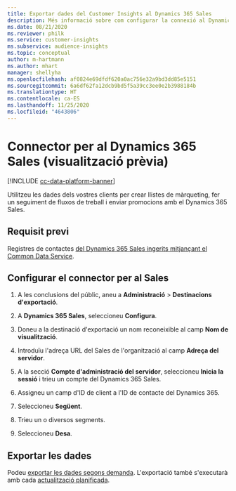 ```yaml
---
title: Exportar dades del Customer Insights al Dynamics 365 Sales
description: Més informació sobre com configurar la connexió al Dynamics 365 Sales.
ms.date: 08/21/2020
ms.reviewer: philk
ms.service: customer-insights
ms.subservice: audience-insights
ms.topic: conceptual
author: m-hartmann
ms.author: mhart
manager: shellyha
ms.openlocfilehash: af0824e69dfdf620a0ac756e32a9bd3dd85e5151
ms.sourcegitcommit: 6a6df62fa12dcb9bd5f5a39cc3ee0e2b3988184b
ms.translationtype: HT
ms.contentlocale: ca-ES
ms.lasthandoff: 11/25/2020
ms.locfileid: "4643806"
---
```

# <a name="connector-for-dynamics-365-sales-preview"></a>Connector per al Dynamics 365 Sales (visualització prèvia)

[!INCLUDE [cc-data-platform-banner](../includes/cc-data-platform-banner.md)]

Utilitzeu les dades dels vostres clients per crear llistes de màrqueting, fer un seguiment de fluxos de treball i enviar promocions amb el Dynamics 365 Sales.

## <a name="prerequisite"></a>Requisit previ

Registres de contactes [del Dynamics 365 Sales ingerits mitjançant el Common Data Service](connect-power-query.md).

## <a name="configure-the-connector-for-sales"></a>Configurar el connector per al Sales

1. A les conclusions del públic, aneu a **Administració** > **Destinacions d'exportació**.

1. A **Dynamics 365 Sales**, seleccioneu **Configura**.

1. Doneu a la destinació d'exportació un nom reconeixible al camp **Nom de visualització**.

1. Introduïu l'adreça URL del Sales de l'organització al camp **Adreça del servidor**.

1. A la secció **Compte d'administració del servidor**, seleccioneu **Inicia la sessió** i trieu un compte del Dynamics 365 Sales.

1. Assigneu un camp d'ID de client a l'ID de contacte del Dynamics 365.

1. Seleccioneu **Següent**.

1. Trieu un o diversos segments.

1. Seleccioneu **Desa**.

## <a name="export-the-data"></a>Exportar les dades

Podeu [exportar les dades segons demanda](export-destinations.md). L'exportació també s'executarà amb cada [actualització planificada](system.md#schedule-tab).
